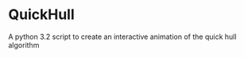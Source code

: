 QuickHull
=========

A python 3.2 script to create an interactive animation of the quick hull algorithm

